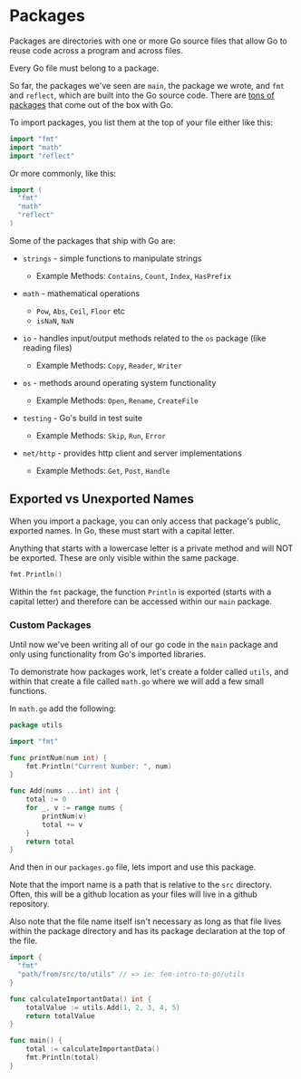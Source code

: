 # Packages

Packages are directories with one or more Go source files that allow Go to reuse code across a program and across files.

Every Go file must belong to a package.

So far, the packages we've seen are `main`, the package we wrote, and `fmt` and `reflect`, which are built into the Go source code. There are [tons of packages](https://golang.org/pkg/) that come out of the box with Go.

To import packages, you list them at the top of your file either like this:

```go
import "fmt"
import "math"
import "reflect"
```

Or more commonly, like this:

```go
import (
  "fmt"
  "math"
  "reflect"
)
```

Some of the packages that ship with Go are:

- `strings` - simple functions to manipulate strings

  - Example Methods: `Contains`, `Count`, `Index`, `HasPrefix`

- `math` - mathematical operations

  - `Pow`, `Abs`, `Ceil`, `Floor` etc
  - `isNaN`, `NaN`

- `io` - handles input/output methods related to the `os` package (like reading
  files)

  - Example Methods: `Copy`, `Reader`, `Writer`

- `os` - methods around operating system functionality

  - Example Methods: `Open`, `Rename`, `CreateFile`

- `testing` - Go's build in test suite

  - Example Methods: `Skip`, `Run`, `Error`

- `net/http` - provides http client and server implementations
  - Example Methods: `Get`, `Post`, `Handle`

## Exported vs Unexported Names

When you import a package, you can only access that package's public, exported names. In Go, these must start with a capital letter.

Anything that starts with a lowercase letter is a private method and will NOT be exported. These are only
visible within the same package.

```go
fmt.Println()
```

Within the `fmt` package, the function `Println` is exported (starts with a
capital letter) and therefore can be accessed within our `main` package.

### Custom Packages

Until now we've been writing all of our go code in the `main` package and only
using functionality from Go's imported libraries.

To demonstrate how packages work, let's create a folder called `utils`, and within that create a file called
`math.go` where we will add a few small functions.

In `math.go` add the following:

```go
package utils

import "fmt"

func printNum(num int) {
	fmt.Println("Current Number: ", num)
}

func Add(nums ...int) int {
	total := 0
	for _, v := range nums {
		printNum(v)
		total += v
	}
	return total
}
```

And then in our `packages.go` file, lets import and use this package.

Note that the import name is a path that is relative to the `src` directory.
Often, this will be a github location as your files will live in a github
repository.

Also note that the file name itself isn't necessary as long as that file lives
within the package directory and has its package declaration at the top of the
file.

```go
import {
  "fmt"
  "path/from/src/to/utils" // => ie: fem-intro-to-go/utils
}

func calculateImportantData() int {
	totalValue := utils.Add(1, 2, 3, 4, 5)
	return totalValue
}

func main() {
	total := calculateImportantData()
	fmt.Println(total)
}
```

